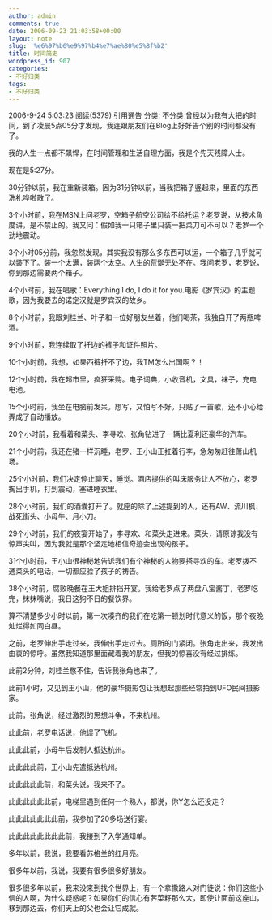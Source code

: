 ```yaml
---
author: admin
comments: true
date: 2006-09-23 21:03:58+00:00
layout: note
slug: '%e6%97%b6%e9%97%b4%e7%ae%80%e5%8f%b2'
title: 时间简史
wordpress_id: 907
categories:
- 不好归类
tags:
- 不好归类
---
```


2006-9-24 5:03:23 阅读(5379) 引用通告 分类: 不分类
曾经以为我有大把的时间，到了凌晨5点05分才发现，我连跟朋友们在Blog上好好告个别的时间都没有了。

我的人生一点都不飙悍，在时间管理和生活自理方面，我是个先天残障人士。

现在是5:27分。

30分钟以前，我在重新装箱。因为31分钟以前，当我把箱子竖起来，里面的东西洗礼哗啦散了。

3个小时前，我在MSN上问老罗，空箱子航空公司给不给托运？老罗说，从技术角度讲，是不禁止的。我又问：假如我一只箱子里只装一把菜刀可不可以？老罗一个劲地震动。

3个小时05分前，我忽然发现，其实我没有那么多东西可以运，一个箱子几乎就可以装下了。装一个太满，装两个太空。人生的荒诞无处不在。我问老罗，老罗说，你到那边需要两个箱子。

4个小时前，我在唱歌：Everything I do, I do it for you.电影《罗宾汉》的主题歌，因为我要去的诺定汉就是罗宾汉的故乡。

8个小时前，我跟刘桂兰、叶子和一位好朋友坐着，他们喝茶，我独自开了两瓶啤酒。

9个小时前，我连续取了扦边的裤子和证件照片。

10个小时前，我想，如果西裤扦不了边，我TM怎么出国啊？！

12个小时前，我在超市里，疯狂采购。电子词典，小收音机，文具，袜子，充电电池。

15个小时前，我坐在电脑前发呆。想写，又怕写不好。只贴了一首歌，还不小心给弄成了自动播放。

20个小时前，我看着和菜头、李寻欢、张角钻进了一辆比夏利还豪华的汽车。

21个小时前，我还在猪一样沉睡，老罗、王小山正扛着行李，急匆匆赶往萧山机场。

25个小时前，我们决定停止聊天，睡觉。酒店提供的叫床服务让人不放心，老罗掏出手机，打到震动，塞进睡衣里。

28个小时前，我们的酒囊打开了。就座的除了上述提到的人，还有AW、流川枫、战死街头、小母牛、月小刀。

29个小时前，我们的夜宴开始了，李寻欢、和菜头走进来。菜头，请原谅我没有惊声尖叫，因为我就是那个坚定地相信奇迹会出现的孩子。

31个小时前，王小山很神秘地告诉我们有个神秘的人物要搭寻欢的车。老罗拨不通菜头的电话，一切都应验了孩子的祷告。

38个小时前，腐败晚餐在王大姐排挡开宴。我给老罗点了两盘八宝酱丁，老罗吃完，抹抹嘴说，我日这狗不日的餐饮界。

算不清楚多少小时以前，第一次凑齐的我们在吃第一顿划时代意义的饭，那个夜晚灿烂得如同白昼。

之前，老罗伸出手走过来，我伸出手走过去。厕所的门紧闭。张角走出来，我发出由衷的惊呼。虽然我知道那里面藏着我的朋友，但我的惊喜没有经过排练。

此前2分钟，刘桂兰憋不住，告诉我张角也来了。

此前1小时，又见到王小山，他的豪华摄影包让我想起那些经常拍到UFO民间摄影家。

此前，张角说，经过激烈的思想斗争，不来杭州。

此此前，老罗电话说，他误了飞机。

此此此前，小母牛后发制人抵达杭州。

此此此此前，王小山先遣抵达杭州。

此此此此此前，和菜头说，我来不了。

此此此此此此前，电梯里遇到任何一个熟人，都说，你Y怎么还没走？

此此此此此此此前，我参加了20多场送行宴。

此此此此此此此此前，我接到了入学通知单。

多年以前，我说，我要看苏格兰的红月亮。

很多年以前，我说，我要有很多很多好朋友。

很多很多年以前，我来没来到找个世界上，有一个拿撒路人对门徒说：你们这些小信的人啊，为什么疑惑呢？如果你们的信心有荠菜籽那么大，即使让面前这座山，移到那边去，你们天上的父也会让它成就。


